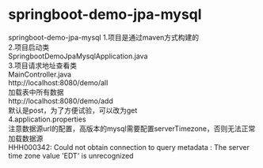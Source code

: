 # springboot-demo-jpa-mysql
springboot-demo-jpa-mysql
1.项目是通过maven方式构建的   
2.项目启动类  
SpringbootDemoJpaMysqlApplication.java  
3.项目请求地址查看类   
MainController.java   
http://localhost:8080/demo/all  
加载表中所有数据  
http://localhost:8080/demo/add  
默认是post，为了方便试验，可以改为get  
4.application.properties  
注意数据源url的配置，高版本的mysql需要配置serverTimezone，否则无法正常加载数据源  
HHH000342: Could not obtain connection to query metadata : The server time zone value 'EDT' is unrecognized  

